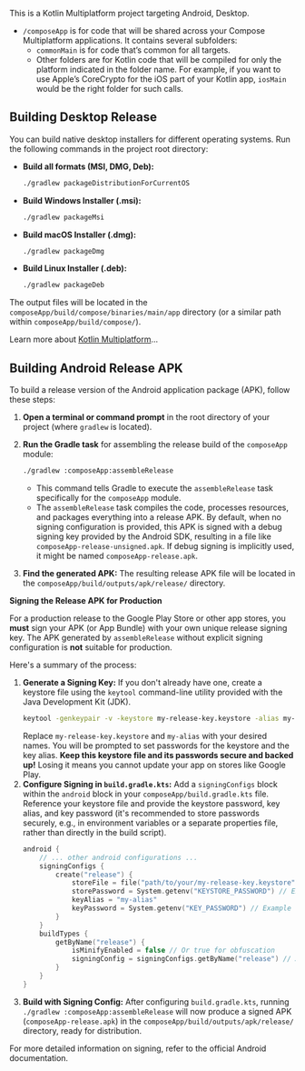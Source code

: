 This is a Kotlin Multiplatform project targeting Android, Desktop.

* `/composeApp` is for code that will be shared across your Compose Multiplatform applications.
  It contains several subfolders:
  - `commonMain` is for code that’s common for all targets.
  - Other folders are for Kotlin code that will be compiled for only the platform indicated in the folder name.
    For example, if you want to use Apple’s CoreCrypto for the iOS part of your Kotlin app,
    `iosMain` would be the right folder for such calls.

## Building Desktop Release

You can build native desktop installers for different operating systems. Run the following commands in the project root directory:

*   **Build all formats (MSI, DMG, Deb):**
    ```bash
    ./gradlew packageDistributionForCurrentOS
    ```

*   **Build Windows Installer (.msi):**
    ```bash
    ./gradlew packageMsi
    ```

*   **Build macOS Installer (.dmg):**
    ```bash
    ./gradlew packageDmg
    ```

*   **Build Linux Installer (.deb):**
    ```bash
    ./gradlew packageDeb
    ```

The output files will be located in the `composeApp/build/compose/binaries/main/app` directory (or a similar path within `composeApp/build/compose/`).

Learn more about [Kotlin Multiplatform](https://www.jetbrains.com/help/kotlin-multiplatform-dev/get-started.html)…

## Building Android Release APK

To build a release version of the Android application package (APK), follow these steps:

1.  **Open a terminal or command prompt** in the root directory of your project (where `gradlew` is located).
2.  **Run the Gradle task** for assembling the release build of the `composeApp` module:

    ```bash
    ./gradlew :composeApp:assembleRelease
    ```

    *   This command tells Gradle to execute the `assembleRelease` task specifically for the `composeApp` module.
    *   The `assembleRelease` task compiles the code, processes resources, and packages everything into a release APK. By default, when no signing configuration is provided, this APK is signed with a debug signing key provided by the Android SDK, resulting in a file like `composeApp-release-unsigned.apk`. If debug signing is implicitly used, it might be named `composeApp-release.apk`.
3.  **Find the generated APK:** The resulting release APK file will be located in the `composeApp/build/outputs/apk/release/` directory.

**Signing the Release APK for Production**

For a production release to the Google Play Store or other app stores, you **must** sign your APK (or App Bundle) with your own unique release signing key. The APK generated by `assembleRelease` without explicit signing configuration is **not** suitable for production.

Here's a summary of the process:

1.  **Generate a Signing Key:** If you don't already have one, create a keystore file using the `keytool` command-line utility provided with the Java Development Kit (JDK).
    ```bash
    keytool -genkeypair -v -keystore my-release-key.keystore -alias my-alias -keyalg RSA -keysize 2048 -validity 10000
    ```
    Replace `my-release-key.keystore` and `my-alias` with your desired names. You will be prompted to set passwords for the keystore and the key alias. **Keep this keystore file and its passwords secure and backed up!** Losing it means you cannot update your app on stores like Google Play.
2.  **Configure Signing in `build.gradle.kts`:** Add a `signingConfigs` block within the `android` block in your `composeApp/build.gradle.kts` file. Reference your keystore file and provide the keystore password, key alias, and key password (it's recommended to store passwords securely, e.g., in environment variables or a separate properties file, rather than directly in the build script).
    ```kotlin
    android {
        // ... other android configurations ...
        signingConfigs {
            create("release") {
                storeFile = file("path/to/your/my-release-key.keystore") // Use file()
                storePassword = System.getenv("KEYSTORE_PASSWORD") // Example using environment variable
                keyAlias = "my-alias"
                keyPassword = System.getenv("KEY_PASSWORD") // Example using environment variable
            }
        }
        buildTypes {
            getByName("release") {
                isMinifyEnabled = false // Or true for obfuscation
                signingConfig = signingConfigs.getByName("release") // Apply the release signing config
            }
        }
    }
    ```
3.  **Build with Signing Config:** After configuring `build.gradle.kts`, running `./gradlew :composeApp:assembleRelease` will now produce a signed APK (`composeApp-release.apk`) in the `composeApp/build/outputs/apk/release/` directory, ready for distribution.

For more detailed information on signing, refer to the official Android documentation.
